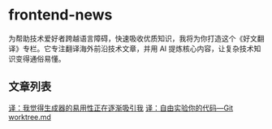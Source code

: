 # frontend-news

为帮助技术爱好者跨越语言障碍，快速吸收优质知识，我将为你打造这个《好文翻译》专栏。它专注翻译海外前沿技术文章，并用 AI 提炼核心内容，让复杂技术知识变得通俗易懂。


## 文章列表
[译：我觉得生成器的易用性正在逐渐吸引我](https://github.com/ikonan/frontend-news/blob/main/archive/%E8%AF%91%EF%BC%9A%E6%88%91%E8%A7%89%E5%BE%97%E7%94%9F%E6%88%90%E5%99%A8%E7%9A%84%E6%98%93%E7%94%A8%E6%80%A7%E6%AD%A3%E5%9C%A8%E9%80%90%E6%B8%90%E5%90%B8%E5%BC%95%E6%88%91.md)
[译：自由实验你的代码—Git worktree.md](https://github.com/ikonan/frontend-news/blob/main/archive/%E8%AF%91%EF%BC%9A%E8%87%AA%E7%94%B1%E5%AE%9E%E9%AA%8C%E4%BD%A0%E7%9A%84%E4%BB%A3%E7%A0%81%E2%80%94Git%20worktree.md)

